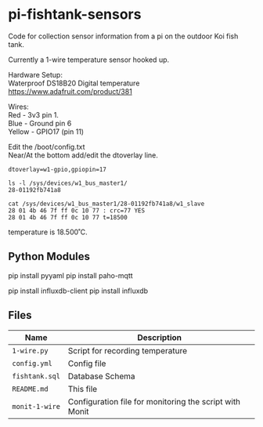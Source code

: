 # pi-fishtank-sensors
Code for collection sensor information from a pi on the outdoor Koi fish tank.


Currently a 1-wire temperature sensor hooked up.

Hardware Setup:  
Waterproof DS18B20 Digital temperature   
https://www.adafruit.com/product/381

Wires:  
Red - 3v3 pin 1.  
Blue - Ground pin 6  
Yellow - GPIO17 (pin 11)  


Edit the /boot/config.txt  
Near/At the bottom add/edit the dtoverlay line.
``` 
dtoverlay=w1-gpio,gpiopin=17
```
```
ls -l /sys/devices/w1_bus_master1/
28-01192fb741a8
```
```
cat /sys/devices/w1_bus_master1/28-01192fb741a8/w1_slave 
28 01 4b 46 7f ff 0c 10 77 : crc=77 YES
28 01 4b 46 7f ff 0c 10 77 t=18500
```
temperature is 18.500˚C.



## Python Modules
pip install pyyaml
pip install paho-mqtt

pip install influxdb-client
pip install influxdb

## Files
Name | Description
-----|------------
`1-wire.py` | Script for recording temperature
`config.yml` | Config file
`fishtank.sql` | Database Schema
`README.md` | This file
`monit-1-wire` | Configuration file for monitoring the script with Monit

